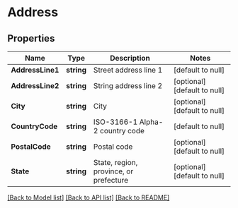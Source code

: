 # Address

## Properties
Name | Type | Description | Notes
------------ | ------------- | ------------- | -------------
**AddressLine1** | **string** | Street address line 1 | [default to null]
**AddressLine2** | **string** | String address line 2 | [optional] [default to null]
**City** | **string** | City | [optional] [default to null]
**CountryCode** | **string** | ISO-3166-1 Alpha-2 country code | [default to null]
**PostalCode** | **string** | Postal code | [optional] [default to null]
**State** | **string** | State, region, province, or prefecture | [optional] [default to null]

[[Back to Model list]](../README.md#documentation-for-models) [[Back to API list]](../README.md#documentation-for-api-endpoints) [[Back to README]](../README.md)

